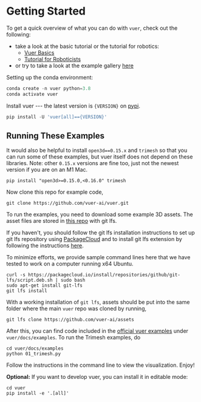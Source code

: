 # Getting Started

To get a quick overview of what you can do with `vuer`, check out the following:

- take a look at the basic tutorial or the tutorial for robotics:
  - [Vuer Basics](tutorials/basics)
  - [Tutorial for Roboticists](tutorials/robotics)
- or try to take a look at the example gallery [here](examples/01_trimesh)

Setting up the conda environment:

```python
conda create -n vuer python=3.8
conda activate vuer
```

Install vuer --- the latest version is `{VERSION}` on [pypi](https://pypi.org/project/vuer/{VERSION}/).

```python
pip install -U 'vuer[all]=={VERSION}'
```

## Running These Examples

It would also be helpful to install `open3d==0.15.x` and `trimesh` so that you can run some 
of these examples, but vuer itself does not depend on these libraries. Note: other `0.15.x` versions are fine too, just not the newest version if you are on an M1 Mac.

```shell
pip install "open3d>=0.15.0,<0.16.0" trimesh
```

Now clone this repo for example code,
```shell
git clone https://github.com/vuer-ai/vuer.git
```

To run the examples, you need to download some example 3D assets. The asset files are stored in [this repo](https://github.com/vuer-ai/assets) with git lfs.

If you haven't, you should follow the git lfs installation instructions to set up git lfs repository using
[PackageCloud](https://packagecloud.io/github/git-lfs/install) and to install git lfs extension by following
the instructions [here](https://github.com/git-lfs/git-lfs/blob/main/INSTALLING.md).

To minimize efforts, we provide sample command lines here that we have tested to work on a computer running x64 Ubuntu.

```shell
curl -s https://packagecloud.io/install/repositories/github/git-lfs/script.deb.sh | sudo bash
sudo apt-get install git-lfs
git lfs install
```

With a working installation of `git lfs`, assets should be put into the same folder where the main `vuer` repo was cloned by running,

```shell
git lfs clone https://github.com/vuer-ai/assets
```

After this, you can find code included in the [official vuer examples](https://docs.vuer.ai/en/latest/examples/01_trimesh.html) under
`vuer/docs/examples`. To run the Trimesh examples, do

```shell
cd vuer/docs/examples
python 01_trimesh.py
```

Follow the instructions in the command line to view the visualization. Enjoy!

**Optional:** If you want to develop vuer, you can install it in editable mode:
```shell
cd vuer
pip install -e '.[all]'
```
